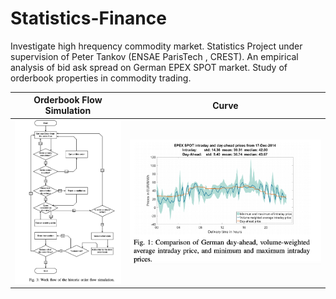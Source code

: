 # Statistics-Finance
Investigate high hrequency commodity market. Statistics Project under supervision of Peter Tankov (ENSAE ParisTech , CREST).
An empirical analysis of bid ask spread on German EPEX SPOT market.
Study of orderbook properties in commodity trading.

Orderbook Flow Simulation             |  Curve
:-------------------------:|:-------------------------:
![](https://github.com/wlambert01/Statistics-Finance/blob/master/orderflow2.png) |  ![](https://github.com/wlambert01/Statistics-Finance/blob/master/curve_flow.png)

